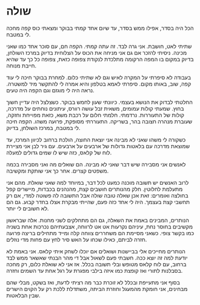 # שולה

הכל היה בסדר, אפילו ממש בסדר, עד שיום אחד קמתי בבוקר ומצאתי כוס קפה מחכה לי במטבח.

שתיתי לאט, חושבת. אני גרה לבד. זה עתה קמתי. הקפה חם, עם סוכר אחד כמו שאני מכינה. ניסיתי להזכר אם גם אני מניחה את הכוס על הצלוחית בדיוק במרכז השולחן, בדיוק במקום בו המפה הרקומה מתלכדת לנקודת צפופה כזאת, צפופה כל כך עד שהיא חייבת מנוחה. 

בעבודה לא סיפרתי על המקרה לאיש וגם לא שתיתי כלום. למחרת בבוקר חיכה לי עוד קפה, שוב, באותו מקום. סיפרתי לאמא בטלפון והיא אמרה לי להתקשר מיד למשטרה. נראה היה לי מוגזם וגם הקפה היה טעים.

החלטתי לבדוק את הנושא בעצמי. כיוונתי שעון לחמש בבוקר. כשצלצל היה עדיין חשוך בחוץ. שמעתי קולות עמומים, משאית זבל עושה רוורס, עיתונים נוחתים על מדרכה, קולות של התעוררות. נרדמתי. חלמתי חלום על רכבת משא, כזאת מפוייחת וחזקה, שעוברת מנהרה חצובה בהר, בשריקה. התעוררתי מסופקת, פרועה משהו. הקפה חיכה לי במטבח, במרכז השולחן, בדיוק.

כשקורה לי משהו שאני לא מבינה אני יוצאת החוצה, הולכת ברחוב לכיוון המרכז, עד שמוצאת מדרכה עם בלאטות גדולות של ארבעים על ארבעים. עם גיר לבן אני מציירת לוח של קלאס, כזה שיש לו שמים גדולים למעלה.

לאנשים אני מסבירה שיש דבר שאני לא מבינה. הם שואלים מה ואני מסבירה בכמה משפטים קצרים. אחר כך אני שותקת ומקשיבה. 

לרוב האנשים יש תשובה מוכנה כמעט לכל דבר, במיוחד למה שאני שואלת. מהם אני מתעלמת לחלוטין. חלק מהנותרים חושבים קצת, מהנהנים בכבדות, מיישרים קפל בחולצה ואומרים: זאת אכן שאלה טובה שולה אבל התשובה לה פשוטה למדי, אם רק תחשבי קצת בעצמך. היה לי אחד כזה פעם, שהייתי מבקרת אצלו בחדר קבוע. גם הם לא חשובים לי יותר.

הנותרים, המבינים באמת את השאלה, גם הם מתחלקים לשני מחנות. אלה שבראשון מקשיבים בחוסר נחת, עיניהם נקרעות אט אט לרווחה, אצבעתיהם נכרכות אחת בשניה כמו בקשר צופי. כשאני מסיימת הם משחררים צווחה קלה ומייד מתחילים בריצה פרועה חזרה לביתם, כאילו שכחו על האש סיר לחץ עם פחות מדי נוזלים.

הנותרים מחייכים אלי בביישנות ושואלים אם יוכלו לשחק איתי קלאס. אני באמת לא יודעת למה זה יוצא ככה. חשבתי פעם לשאול אבל די מהר הבנתי שאשאר ממש לבד ברחוב, עם לוח קלאס מטופש ובלי תשובה בכלל. אז אני לא שואלת כלום, רק מחכה בסבלנות לתורי ואז קופצת כמו איזה בילבי מפגרת על רגל אחת עד השמים וחזרה.

בסוף אני מתעייפת ובכלל לא זוכרת כבר מה רציתי לדעת, ואז בשקט, מבלי שהם מבחינים, אני חומקת מהמעגל וחוזרת הביתה, משתדלת ללכת רק על הקוים הישרים שבין הבלאטות.